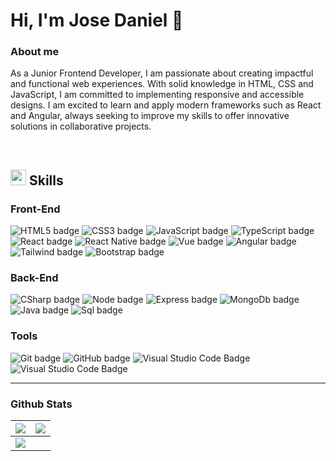 <div>
<h1>Hi, I'm Jose Daniel 👋</h1>

### About me
As a Junior Frontend Developer, I am passionate about creating impactful and functional web experiences. With solid knowledge in HTML, CSS and JavaScript, I am committed to implementing responsive and accessible designs. I am excited to learn and apply modern frameworks such as React and Angular, always seeking to improve my skills to offer innovative solutions in collaborative projects.


<br>

## <img src="https://media2.giphy.com/media/QssGEmpkyEOhBCb7e1/giphy.gif?cid=ecf05e47a0n3gi1bfqntqmob8g9aid1oyj2wr3ds3mg700bl&rid=giphy.gif" width="25"><b> Skills</b>
### Front-End
![HTML5 badge](https://img.shields.io/badge/HTML5-E34F26?style=for-the-badge&logo=html5&logoColor=white)
![CSS3 badge](https://img.shields.io/badge/CSS3-1572B6?style=for-the-badge&logo=css3&logoColor=white)
![JavaScript badge](https://shields.io/badge/JavaScript-F7DF1E?style=for-the-badge&logo=JavaScript&logoColor=000)
![TypeScript badge](https://shields.io/badge/TypeScript-3178C6?style=for-the-badge&logo=TypeScript&logoColor=FFF)
![React badge](https://shields.io/badge/react-black?logo=react&style=for-the-badge)
![React Native badge](https://img.shields.io/badge/React_Native-20232A?style=for-the-badge&logo=react&logoColor=61DAFB)
![Vue badge](https://img.shields.io/badge/Vue.js-35495E?style=for-the-badge&logo=vue.js&logoColor=4FC08D)
![Angular badge](https://img.shields.io/badge/Angular-DD0031?style=for-the-badge&logo=angular&logoColor=white)
![Tailwind badge](https://img.shields.io/badge/Tailwind_CSS-38B2AC?style=for-the-badge&logo=tailwind-css&logoColor=white)
![Bootstrap badge](https://img.shields.io/badge/Bootstrap-563D7C?style=for-the-badge&logo=bootstrap&logoColor=white)

### Back-End
![CSharp badge](https://img.shields.io/badge/C%23-239120?style=for-the-badge&logo=c-sharp&logoColor=white)
![Node badge](https://img.shields.io/badge/Node.js-43853D?style=for-the-badge&logo=node.js&logoColor=white)
![Express badge](https://img.shields.io/badge/Express.js-404D59?style=for-the-badge)
![MongoDb badge](https://img.shields.io/badge/MongoDB-4EA94B?style=for-the-badge&logo=mongodb&logoColor=white)
![Java badge](https://img.shields.io/badge/Java-ED8B00?style=for-the-badge&logo=openjdk&logoColor=white)
![Sql badge](https://img.shields.io/badge/Microsoft%20SQL%20Server-CC2927?logo=microsoftsqlserver&logoColor=fff&style=for-the-badge)

### Tools
![Git badge](https://img.shields.io/badge/git-%23F05033.svg?style=for-the-badge&logo=git&logoColor=white)
![GitHub badge](https://img.shields.io/badge/GitHub-100000?style=for-the-badge&logo=github&logoColor=white)
![Visual Studio Code Badge](https://img.shields.io/badge/Visual%20Studio%20Code-0078d7.svg?style=for-the-badge&logo=visual-studio-code&logoColor=white)
![Visual Studio Code Badge](https://img.shields.io/badge/Figma-F24E1E?style=for-the-badge&logo=figma&logoColor=white)

------- 
### Github Stats

<img src="https://github-readme-stats.vercel.app/api?username=josedanielr19&&show_icons=true&count_private=true&theme=github_dark">|<img src="https://github-readme-streak-stats.herokuapp.com/?user=josedanielr19&theme=blueberry_duo"/>
|---|---|
<img src="https://github-readme-stats.vercel.app/api/top-langs/?username=josedanielr19&layout=compact&theme=github_dark"/>|


</div>

